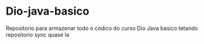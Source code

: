 # Dio-java-basico
Repositorio para armazenar todo o códico do curso Dio Java basico
tetando repositorio sync 
quase la    
